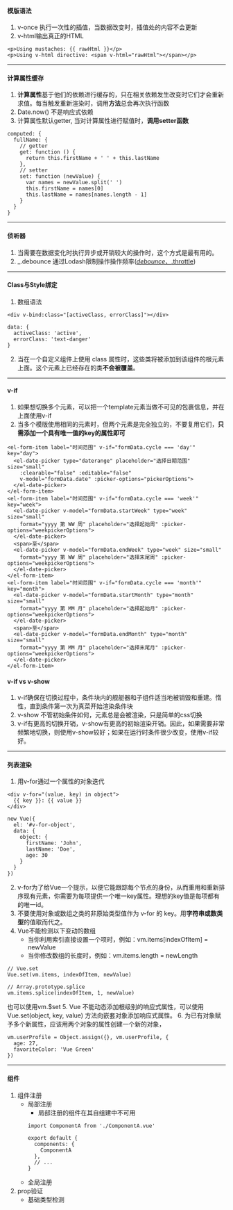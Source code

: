 #### 模版语法
1. v-once 执行一次性的插值，当数据改变时，插值处的内容不会更新
2. v-html输出真正的HTML
  ```
  <p>Using mustaches: {{ rawHtml }}</p>
  <p>Using v-html directive: <span v-html="rawHtml"></span></p>
  ```
***

#### 计算属性缓存
1. **计算属性**基于他们的依赖进行缓存的，只在相关依赖发生改变时它们才会重新求值。每当触发重新渲染时，调用**方法**总会再次执行函数
2. Date.now() 不是响应式依赖
3. 计算属性默认getter, 当对计算属性进行赋值时，**调用setter函数**
  ```
  computed: {
    fullName: {
      // getter
      get: function () {
        return this.firstName + ' ' + this.lastName
      },
      // setter
      set: function (newValue) {
        var names = newValue.split(' ')
        this.firstName = names[0]
        this.lastName = names[names.length - 1]
      }
    }
  }
  ```
***

#### 侦听器
1. 当需要在数据变化时执行异步或开销较大的操作时，这个方式是最有用的。
2. _.debounce 通过Lodash限制操作操作频率([_debounce、_.throttle](https://lodash.com/docs#debounce))
***

#### Class与Style绑定
1. 数组语法
  ```
  <div v-bind:class="[activeClass, errorClass]"></div>
  ```
  ```
  data: {
    activeClass: 'active',
    errorClass: 'text-danger'
  }
  ```
2. 当在一个自定义组件上使用 class 属性时，这些类将被添加到该组件的根元素上面。这个元素上已经存在的类**不会被覆盖**。
***

#### v-if
1. 如果想切换多个元素，可以把一个template元素当做不可见的包裹信息，并在上面使用v-if
2. 当多个模版使用相同的元素时，但两个元素是完全独立的，不要复用它们，**只需添加一个具有唯一值的key的属性即可**
  ```
  <el-form-item label="时间范围" v-if="formData.cycle === 'day'" key="day">
    <el-date-picker type="daterange" placeholder="选择日期范围" size="small"
      :clearable="false" :editable="false"
      v-model="formData.date" :picker-options="pickerOptions">
    </el-date-picker>
  </el-form-item>
  <el-form-item label="时间范围" v-if="formData.cycle === 'week'" key="week">
    <el-date-picker v-model="formData.startWeek" type="week" size="small"
      format="yyyy 第 WW 周" placeholder="选择起始周" :picker-options="weekpickerOptions">
    </el-date-picker>
    <span>至</span>
    <el-date-picker v-model="formData.endWeek" type="week" size="small"
      format="yyyy 第 WW 周" placeholder="选择末尾周" :picker-options="weekpickerOptions">
    </el-date-picker>
  </el-form-item>
  <el-form-item label="时间范围" v-if="formData.cycle === 'month'" key="month">
    <el-date-picker v-model="formData.startMonth" type="month" size="small"
      format="yyyy 第 MM 月" placeholder="选择起始月" :picker-options="weekpickerOptions">
    </el-date-picker>
    <span>至</span>
    <el-date-picker v-model="formData.endMonth" type="month" size="small"
      format="yyyy 第 MM 月" placeholder="选择末尾月" :picker-options="weekpickerOptions">
    </el-date-picker>
  </el-form-item>
  ```
#### v-if vs v-show
1. v-if确保在切换过程中，条件块内的舰艇器和子组件适当地被销毁和重建。惰性，直到条件第一次为真菜开始渲染条件块
2. v-show 不管初始条件如何，元素总是会被渲染，只是简单的css切换
3. v-if有更高的切换开销，v-show有更高的初始渲染开销。因此，如果需要非常频繁地切换，则使用v-show较好；如果在运行时条件很少改变，使用v-if较好。
***


#### 列表渲染
1. 用v-for通过一个属性的对象迭代
  ```
  <div v-for="(value, key) in object">
    {{ key }}: {{ value }}
  </div>
  ```
  ```
  new Vue({
    el: '#v-for-object',
    data: {
      object: {
        firstName: 'John',
        lastName: 'Doe',
        age: 30
      }
    }
  })
  ```
2. v-for为了给Vue一个提示，以便它能跟踪每个节点的身份，从而重用和重新排序现有元素，你需要为每项提供一个唯一key属性。理想的key值是每项都有的唯一id。
3. 不要使用对象或数组之类的非原始类型值作为 v-for 的 key。用**字符串或数类型**的值取而代之。
4. Vue不能检测以下变动的数组
    + 当你利用索引直接设置一个项时，例如：vm.items[indexOfItem] = newValue
    + 当你修改数组的长度时，例如：vm.items.length = newLength
  ```
  // Vue.set
  Vue.set(vm.items, indexOfItem, newValue)
  ```
  ```
  // Array.prototype.splice
  vm.items.splice(indexOfItem, 1, newValue)
  ```
  也可以使用vm.$set
5. Vue 不能动态添加根级别的响应式属性，可以使用 Vue.set(object, key, value) 方法向嵌套对象添加响应式属性。
6. 为已有对象赋予多个新属性，应该用两个对象的属性创建一个新的对象，
  ```
  vm.userProfile = Object.assign({}, vm.userProfile, {
    age: 27,
    favoriteColor: 'Vue Green'
  })
```
***

#### 组件
1. 组件注册
    + 局部注册
        + 局部注册的组件在其自组建中不可用
        ```
        import ComponentA from './ComponentA.vue'

        export default {
          components: {
            ComponentA
          },
          // ...
        }
        ```
    + 全局注册
2. prop验证
    + 基础类型检测